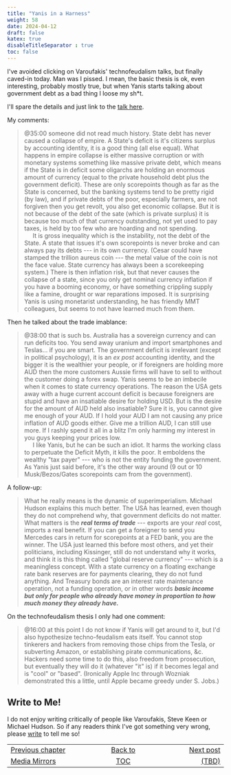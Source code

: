 ```yaml
---
title: "Yanis in a Harness"
weight: 58
date: 2024-04-12
draft: false
katex: true
disableTitleSeparator : true
toc: false
---
```


I've avoided clicking on Varoufakis' technofeudalism talks, but finally 
caved-in today. Man was I pissed. I mean, the basic thesis is ok, even 
interesting, probably mostly true, but when Yanis starts talking about 
government debt as a bad thing I loose my sh$\ast$t.

I'll spare the details and just link to the 
[talk here](https://www.youtube.com/watch?v=1xfFgFqEyfk).

My comments:

> @35:00 someone did not read much history. State debt has never caused a 
collapse of empire. A State's deficit is it's citizens surplus by accounting 
identity, it is a good thing (all else equal). What happens in empire collapse 
is either massive corruption or with monetary systems something like massive 
private debt, which means if the State is in deficit some oligarchs are 
holding an enormous amount of currency (equal to the private household debt 
plus the government deficit). These are only scorepoints though as far as the 
State is concerned, but the banking systems tend to be pretty rigid (by law), 
and if private debts of the poor, especially farmers, are not forgiven then 
you get revolt, you also get economic collapse. But it is not because of the 
debt of the sate (which is private surplus) it is because too much of that 
currency outstanding, not yet used to pay taxes, is held by too few who are 
hoarding and not spending.   
&nbsp;&nbsp;&nbsp;&nbsp;&nbsp;It is gross inequality which is the instability, 
not the debt of the State. A state that issues it's own scorepoints is never 
broke and can always pay its debts --- in its own currency. (Cesar could have 
stamped the trillion aureus coin --- the metal value of the coin is not the 
face value. State currency has always been a scorekeeping system.) There is 
then inflation risk, but that never causes the collapse of a state, since you 
only get nominal currency inflation if you have a booming economy, or have 
something crippling supply like a famine, drought or war reparations imposed. 
It is surprising Yanis is using monetarist understanding, he has friendly 
MMT colleagues, but seems to not have learned much from them.

Then he talked about the trade imablance:
> @38:00 that is such bs. Australia has a sovereign currency and can run 
deficits too. You send away uranium and import smartphones and Teslas... if 
you are smart. The government deficit is irrelevant (except in political 
psychology), it is an _ex post_ accounting identity, and the bigger it is 
the wealthier your people, or if foreigners are holding more AUD then the 
more customers Aussie firms will have to sell to without the customer doing 
a forex swap. Yanis seems to be an imbecile when it comes to state currency 
operations.  The reason the USA gets away with a huge current account deficit 
is because foreigners are stupid and have an insatiable desire for holding USD. 
But is the desire for the amount of AUD held also insatiable? Sure it is, you 
cannot give me enough of your AUD. If I hold your AUD I am not causing any 
price inflation of AUD goods either. Give me a trillion AUD, I can still use 
more. If I rashly spend it all in a blitz I'm only harming my interest in you 
guys keeping your prices low.  
&nbsp;&nbsp;&nbsp;&nbsp;&nbsp;I like Yanis, but he can be such an idiot. It 
harms the working class to perpetuate the Deficit Myth, it kills the poor. 
It emboldens the wealthy "tax payer" --- who is not the entity funding the 
government. As Yanis just said before, it's the other way around (9 out or 
10 Musk/Bezos/Gates scorepoints cam from the government).

A follow-up:
> What he really means is the dynamic of superimperialism. Michael Hudson 
explains this much better. The USA has learned, even though they do not 
comprehend why, that government deficits do not matter. What matters is the 
**_real terms of trade_** --- exports are your *_real_* cost, imports a real 
benefit. If you can get a foreigner to send you Mercedes cars in return for 
scorepoints at a FED bank, you are the winner. The USA just learned this before 
most others, and yet their politicians, including Kissinger, still do not 
understand why it works, and think it is this thing called "global reserve 
currency" --- which is a meaningless concept. With a state currency on a 
floating exchange rate bank reserves are for payments clearing, they do not 
fund anything. And Treasury bonds are an interest rate maintenance operation, 
not a funding operation, or in other words 
**_basic income but only for people who already have money in proportion to how much money they already have._**


On the technofeudalism thesis I only had one comment:
> @16:00 at this point I do not know if Yanis will get around to it, but I'd 
also hypothesize techno-feudalism eats itself. You cannot stop tinkerers and 
hackers from removing those chips from the Tesla, or subverting Amazon, or 
establishing pirate communications, &c. Hackers need some time to do this, 
also freedom from prosecution, but eventually they will do it (whatever "it" 
is) if it becomes legal and is "cool" or "based". (Ironically Apple Inc 
through Wozniak demonstrated this a little, until Apple became greedy under 
S.&nbsp;Jobs.)

    
## Write to Me!

I do not enjoy writing critically of people like Varoufakis, Steve Keen or 
Michael Hudson. So if any readers think I've got something very wrong, please 
[write](/t4gu/ohanga-pai/contact/) to tell me so!



<table style="border-collapse: collapse; border=0;">
    <colgroup>
       <col span="1" style="width: 25%;">
       <col span="1" style="width: 25%;">
       <col span="1" style="width: 20%;">
    </colgroup>
<tr style="border: 1px solid color:#0f0f0f;">
<td style="border: 1px solid color:#0f0f0f;">
<a href="../56_media_mirrors">Previous chapter</a></td>
<td style="border: 1px solid color:#0f0f0f; text-align:center;">
<a href="../">Back to</a></td>
<td style="border: 1px solid color:#0f0f0f; text-align:right;">
<a href="./">Next post</a></td>
</tr>
<tr style="border: 1px solid color:#0f0f0f;">
<td style="border: 1px solid color:#0f0f0f;">
<a href="../56_media_mirrors">Media Mirrors</a></td>
<td style="border: 1px solid color:#0f0f0f; text-align:center;">
<a href="../">TOC</a></td>
<td style="border: 1px solid color:#0f0f0f; text-align:right;">
<a href="./">(TBD)</a></td>
</tr>
</table>
